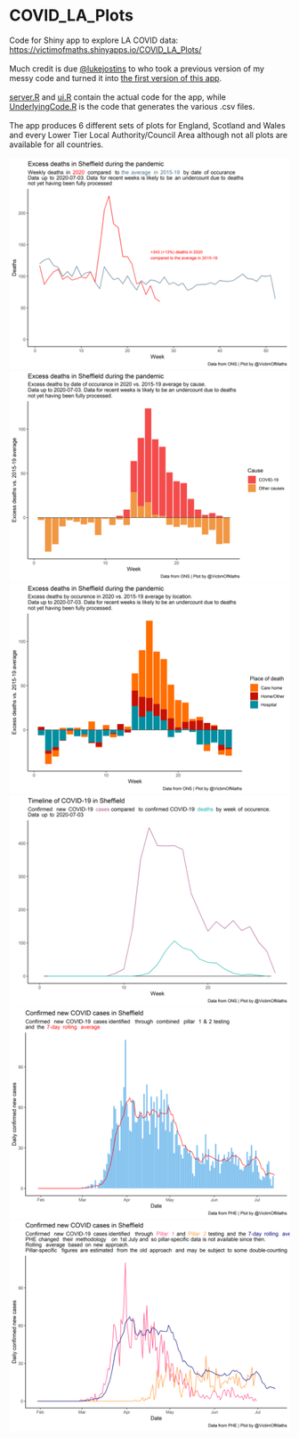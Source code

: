 # COVID_LA_Plots
Code for Shiny app to explore LA COVID data: https://victimofmaths.shinyapps.io/COVID_LA_Plots/
<br><br>
Much credit is due [@lukejostins](https://twitter.com/lukejostins) to who took a previous version of my messy code and turned it into [the first version of this app](https://victimofshiny.shinyapps.io/shiny/).<br><br>
[server.R](https://github.com/VictimOfMaths/COVID_LA_Plots/blob/master/server.R) and [ui.R](https://github.com/VictimOfMaths/COVID_LA_Plots/blob/master/ui.R) contain the actual code for the app, while [UnderlyingCode.R](https://github.com/VictimOfMaths/COVID_LA_Plots/blob/master/UnderlyingCode.R) is the code that generates the various .csv files.
<br><br>
The app produces 6 different sets of plots for England, Scotland and Wales and every Lower Tier Local Authority/Council Area although not all plots are available for all countries.
<br><br>
![Total excess deaths](https://github.com/VictimOfMaths/COVID_LA_Plots/blob/master/COVID_LA_Plots_1.png)
![Excess deaths by cause](https://github.com/VictimOfMaths/COVID_LA_Plots/blob/master/COVID_LA_Plots_2.png)
![Excess deaths by location](https://github.com/VictimOfMaths/COVID_LA_Plots/blob/master/COVID_LA_Plots_3.png)
![Cases vs deaths](https://github.com/VictimOfMaths/COVID_LA_Plots/blob/master/COVID_LA_Plots_4.png)
![Case numbers](https://github.com/VictimOfMaths/COVID_LA_Plots/blob/master/COVID_LA_Plots_5.png)
![Cases by pillar](https://github.com/VictimOfMaths/COVID_LA_Plots/blob/master/COVID_LA_Plots_6.png)
